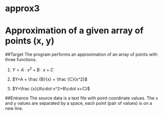 # approx3
# Approximation of a given array of points (x, y)

##Target
The program performs an approximation of an array of points with three functions.
1. $Y = A\cdot x^2+B\cdot x+C$
 
2. $Y=A + \frac {B}{x} + \frac {C}{x^2}$

3. $Y=\frac {x}{A\cdot x^2+B\cdot x+C}$

##Entrance
The source data is a text file with point coordinate values. The x and y values are separated by a space, each point (pair of values) is on a new line.